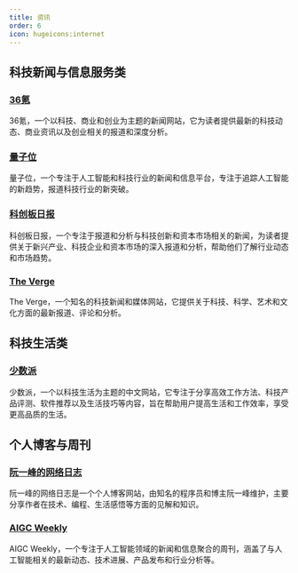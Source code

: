 ```yaml
---
title: 资讯
order: 6
icon: hugeicons:internet
---
```


## 科技新闻与信息服务类

### [36氪](https://36kr.com/)

36氪，一个以科技、商业和创业为主题的新闻网站，它为读者提供最新的科技动态、商业资讯以及创业相关的报道和深度分析。

### [量子位](https://www.qbitai.com/)

量子位，一个专注于人工智能和科技行业的新闻和信息平台，专注于追踪人工智能的新趋势，报道科技行业的新突破。

### [科创板日报](https://www.chinastarmarket.cn/)

科创板日报，一个专注于报道和分析与科技创新和资本市场相关的新闻，为读者提供关于新兴产业、科技企业和资本市场的深入报道和分析，帮助他们了解行业动态和市场趋势。

### [The Verge](https://www.theverge.com/)

The Verge，一个知名的科技新闻和媒体网站，它提供关于科技、科学、艺术和文化方面的最新报道、评论和分析。

## 科技生活类

### [少数派](https://sspai.com/)

少数派，一个以科技生活为主题的中文网站，它专注于分享高效工作方法、科技产品评测、软件推荐以及生活技巧等内容，旨在帮助用户提高生活和工作效率，享受更高品质的生活。

## 个人博客与周刊

### [阮一峰的网络日志](https://www.ruanyifeng.com/blog/weekly/)

阮一峰的网络日志是一个个人博客网站，由知名的程序员和博主阮一峰维护，主要分享作者在技术、编程、生活感悟等方面的见解和知识。

### [AIGC Weekly](https://quail.ink/op7418)

AIGC Weekly，一个专注于人工智能领域的新闻和信息聚合的周刊，涵盖了与人工智能相关的最新动态、技术进展、产品发布和行业分析等。
